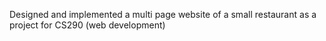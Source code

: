 Designed and implemented a multi page website of a small restaurant as a project for CS290 (web development)
